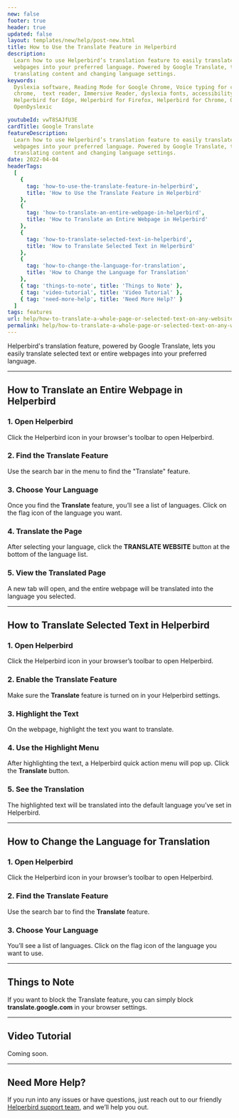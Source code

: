 ```yaml
---
new: false
footer: true
header: true
updated: false
layout: templates/new/help/post-new.html
title: How to Use the Translate Feature in Helperbird
description:
  Learn how to use Helperbird’s translation feature to easily translate selected text or entire
  webpages into your preferred language. Powered by Google Translate, this guide walks you through
  translating content and changing language settings.
keywords:
  Dyslexia software, Reading Mode for Google Chrome, Voice typing for chrome, Text to speech for
  chrome,  text reader, Immersive Reader, dyslexia fonts, accessibility software, dyslexia software,
  Helperbird for Edge, Helperbird for Firefox, Helperbird for Chrome, Opendyslexic for Chrome,
  OpenDyslexic

youtubeId: vwT8SAJfU3E
cardTitle: Google Translate
featureDescription:
  Learn how to use Helperbird’s translation feature to easily translate selected text or entire
  webpages into your preferred language. Powered by Google Translate, this guide walks you through
  translating content and changing language settings.
date: 2022-04-04
headerTags:
  [
    {
      tag: 'how-to-use-the-translate-feature-in-helperbird',
      title: 'How to Use the Translate Feature in Helperbird'
    },
    {
      tag: 'how-to-translate-an-entire-webpage-in-helperbird',
      title: 'How to Translate an Entire Webpage in Helperbird'
    },
    {
      tag: 'how-to-translate-selected-text-in-helperbird',
      title: 'How to Translate Selected Text in Helperbird'
    },
    {
      tag: 'how-to-change-the-language-for-translation',
      title: 'How to Change the Language for Translation'
    },
    { tag: 'things-to-note', title: 'Things to Note' },
    { tag: 'video-tutorial', title: 'Video Tutorial' },
    { tag: 'need-more-help', title: 'Need More Help?' }
  ]
tags: features
url: help/how-to-translate-a-whole-page-or-selected-text-on-any-website/
permalink: help/how-to-translate-a-whole-page-or-selected-text-on-any-website/
---
```


Helperbird's translation feature, powered by Google Translate, lets you easily translate selected
text or entire webpages into your preferred language.

---

## How to Translate an Entire Webpage in Helperbird

### 1. Open Helperbird

Click the Helperbird icon in your browser's toolbar to open Helperbird.

### 2. Find the Translate Feature

Use the search bar in the menu to find the "Translate" feature.

### 3. Choose Your Language

Once you find the **Translate** feature, you’ll see a list of languages. Click on the flag icon of
the language you want.

### 4. Translate the Page

After selecting your language, click the **TRANSLATE WEBSITE** button at the bottom of the language
list.

### 5. View the Translated Page

A new tab will open, and the entire webpage will be translated into the language you selected.

---

## How to Translate Selected Text in Helperbird

### 1. Open Helperbird

Click the Helperbird icon in your browser’s toolbar to open Helperbird.

### 2. Enable the Translate Feature

Make sure the **Translate** feature is turned on in your Helperbird settings.

### 3. Highlight the Text

On the webpage, highlight the text you want to translate.

### 4. Use the Highlight Menu

After highlighting the text, a Helperbird quick action menu will pop up. Click the **Translate**
button.

### 5. See the Translation

The highlighted text will be translated into the default language you’ve set in Helperbird.

---

## How to Change the Language for Translation

### 1. Open Helperbird

Click the Helperbird icon in your browser’s toolbar to open Helperbird.

### 2. Find the Translate Feature

Use the search bar to find the **Translate** feature.

### 3. Choose Your Language

You’ll see a list of languages. Click on the flag icon of the language you want to use.

---

## Things to Note

If you want to block the Translate feature, you can simply block **translate.google.com** in your
browser settings.

---

## Video Tutorial

Coming soon.

---

## Need More Help?

If you run into any issues or have questions, just reach out to our friendly
[Helperbird support team](/support), and we’ll help you out.
